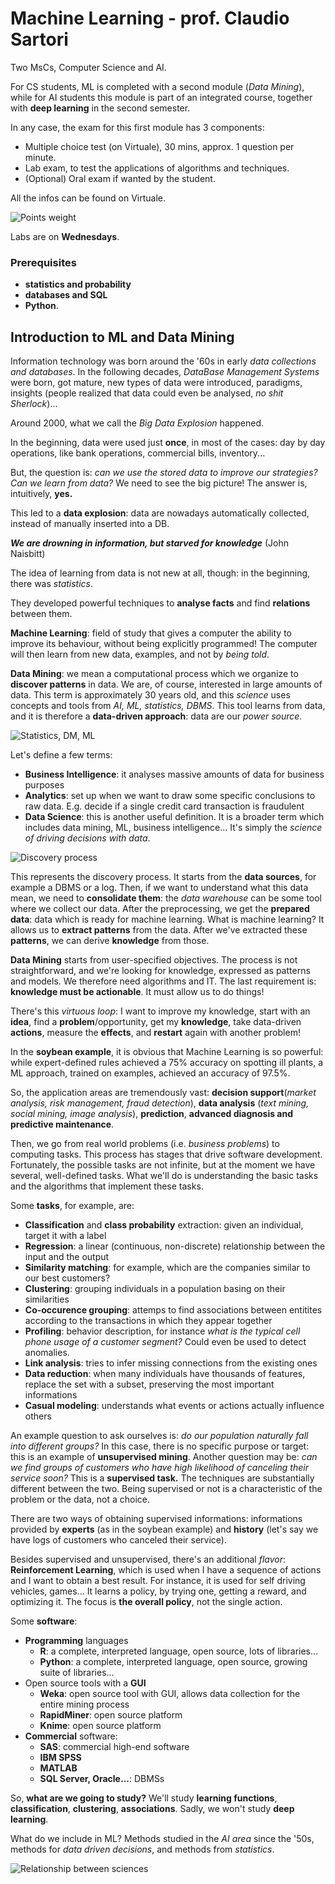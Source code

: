 # Machine Learning - prof. Claudio Sartori

Two MsCs, Computer Science and AI.

For CS students, ML is completed with a second module (*Data Mining*), while for AI students this module is part of an integrated course, together with **deep learning** in the second semester.

In any case, the exam for this first module has 3 components:

- Multiple choice test (on Virtuale), 30 mins, approx. 1 question per minute.
- Lab exam, to test the applications of algorithms and techniques. 
- (Optional) Oral exam if wanted by the student.

All the infos can be found on Virtuale. 

![Points weight](./res/points.png)

Labs are on **Wednesdays**.

### Prerequisites

- **statistics and probability**
- **databases and SQL** 
- **Python**.

## Introduction to ML and Data Mining

Information technology was born around the '60s in early *data collections and databases*. In the following decades, *DataBase Management Systems* were born, got mature, new types of data were introduced, paradigms, insights (people realized that data could even be analysed, *no shit Sherlock*)...

Around 2000, what we call the *Big Data Explosion* happened. 

In the beginning, data were used just **once**, in most of the cases: day by day operations, like bank operations, commercial bills, inventory... 

But, the question is: *can we use the stored data to improve our strategies? Can we learn from data?* We need to see the big picture! The answer is, intuitively, **yes.**

This led to a **data explosion**: data are nowadays automatically collected, instead of manually inserted into a DB. 

***We are drowning in information, but starved for knowledge*** (John Naisbitt)

The idea of learning from data is not new at all, though: in the beginning, there was *statistics*.

They developed powerful techniques to **analyse facts** and find **relations** between them.

**Machine Learning**: field of study that gives a computer the ability to improve its behaviour, without being explicitly programmed! The computer will then learn from new data, examples, and not by *being told*.

**Data Mining**: we mean a computational process which we organize to **discover patterns** in data. We are, of course, interested in large amounts of data. This term is approximately 30 years old, and this *science* uses concepts and tools from *AI, ML, statistics, DBMS*. This tool learns from data, and it is therefore a **data-driven approach**: data are our *power source.* 



![Statistics, DM, ML](./res/statistics-dm-ml.png)

Let's define a few terms:

- **Business Intelligence**: it analyses massive amounts of data for business purposes
- **Analytics**: set up when we want to draw some specific conclusions to raw data. E.g. decide if a single credit card transaction is fraudulent
- **Data Science**: this is another useful definition. It is a broader term which includes data mining, ML, business intelligence... It's simply the *science of driving decisions with data*.

![Discovery process](./res/discovery.png)

This represents the discovery process. It starts from the **data sources**, for example a DBMS or a log. Then, if we want to understand what this data mean, we need to **consolidate them**: the *data warehouse* can be some tool where we collect our data. After the preprocessing, we get the **prepared data**: data which is ready for machine learning. What is machine learning? It allows us to **extract patterns** from the data. After we've extracted these **patterns**, we can derive **knowledge** from those. 

**Data Mining** starts from user-specified objectives. The process is not straightforward, and we're looking for knowledge, expressed as patterns and models. We therefore need algorithms and IT. The last requirement is: **knowledge must be actionable**. It must allow us to do things!

There's this *virtuous loop*: I want to improve my knowledge, start with an **idea**, find a **problem**/opportunity, get my **knowledge**, take data-driven **actions**, measure the **effects**, and **restart** again with another problem!

In the **soybean example**, it is obvious that Machine Learning is so powerful: while expert-defined rules achieved a 75% accuracy on spotting ill plants, a ML approach, trained on examples, achieved an accuracy of 97.5%.

So, the application areas are tremendously vast: **decision support**(*market analysis, risk management, fraud detection*), **data analysis** (*text mining, social mining, image analysis*), **prediction**, **advanced diagnosis and predictive maintenance**.

Then, we go from real world problems (i.e. *business problems*) to computing tasks. This process has stages that drive software development. Fortunately, the possible tasks are not infinite, but at the moment we have several, well-defined tasks. What we'll do is understanding the basic tasks and the algorithms that implement these tasks. 

Some **tasks**, for example, are:

- **Classification** and **class probability** extraction: given an individual, target it with a label
- **Regression**: a linear (continuous, non-discrete) relationship between the input and the output
- **Similarity matching**: for example, which are the companies similar to our best customers? 
- **Clustering**: grouping individuals in a population basing on their similarities 
- **Co-occurence grouping**: attemps to find associations between entitites according to the transactions in which they appear together
- **Profiling**: behavior description, for instance *what is the typical cell phone usage of a customer segment?* Could even be used to detect anomalies.
- **Link analysis**: tries to infer missing connections from the existing ones
- **Data reduction**: when many individuals have thousands of features, replace the set with a subset, preserving the most important informations
- **Casual modeling**: understands what events or actions actually influence others

An example question to ask ourselves is: *do our population naturally fall into different groups?* In this case, there is no specific purpose or target: this is an example of **unsupervised mining**. Another question may be: *can we find groups of customers who have high likelihood of canceling their service soon?* This is a **supervised task.** The techniques are substantially different between the two. Being supervised or not is a characteristic of the problem or the data, not a choice. 

There are two ways of obtaining supervised informations: informations provided by **experts** (as in the soybean example) and **history** (let's say we have logs of customers who canceled their service).

Besides supervised and unsupervised, there's an additional *flavor*: **Reinforcement Learning**, which is used when I have a sequence of actions and I want to obtain a best result. For instance, it is used for self driving vehicles, games... It learns a policy, by trying one, getting a reward, and optimizing it. The focus is **the overall policy**, not the single action. 

Some **software**:

- **Programming** languages
  - **R**: a complete, interpreted language, open source, lots of libraries...
  - **Python**: a complete, interpreted language, open source, growing suite of libraries...
- Open source tools with a **GUI**
  - **Weka**: open source tool with GUI, allows data collection for the entire mining process
  - **RapidMiner**: open source platform
  - **Knime**: open source platform
- **Commercial** software:
  - **SAS**: commercial high-end software
  - **IBM SPSS**
  - **MATLAB**
  - **SQL Server, Oracle...**: DBMSs

So, **what are we going to study?** We'll study **learning functions**, **classification**, **clustering**, **associations**. Sadly, we won't study **deep learning**.

What do we include in ML? Methods studied in the *AI area* since the '50s, methods for *data driven decisions*, and methods from *statistics*.

![Relationship between sciences](./res/relationships.png)


